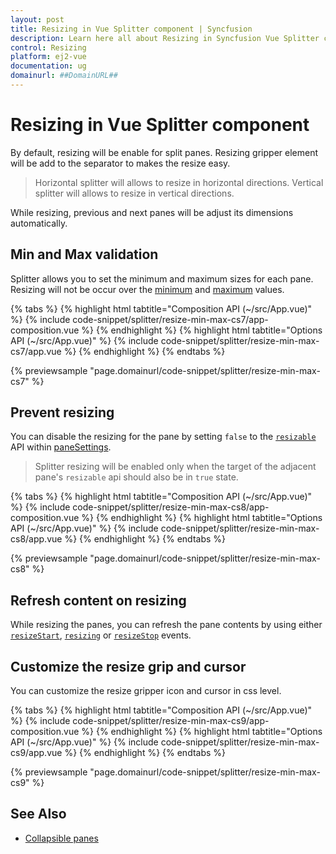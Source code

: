 ```yaml
---
layout: post
title: Resizing in Vue Splitter component | Syncfusion
description: Learn here all about Resizing in Syncfusion Vue Splitter component of Syncfusion Essential JS 2 and more.
control: Resizing 
platform: ej2-vue
documentation: ug
domainurl: ##DomainURL##
---
```


# Resizing in Vue Splitter component

By default, resizing will be enable for split panes. Resizing gripper element will be add to the separator to makes the resize easy.

> Horizontal splitter will allows to resize in horizontal directions.
> Vertical splitter will allows to resize in vertical directions.

While resizing, previous and next panes will be adjust its dimensions automatically.

## Min and Max validation

Splitter allows you to set the minimum and maximum sizes for each pane. Resizing will not be occur over the [minimum](https://ej2.syncfusion.com/vue/documentation/api/splitter/paneProperties/#min) and [maximum](https://ej2.syncfusion.com/vue/documentation/api/splitter/paneProperties/#max) values.

{% tabs %}
{% highlight html tabtitle="Composition API (~/src/App.vue)" %}
{% include code-snippet/splitter/resize-min-max-cs7/app-composition.vue %}
{% endhighlight %}
{% highlight html tabtitle="Options API (~/src/App.vue)" %}
{% include code-snippet/splitter/resize-min-max-cs7/app.vue %}
{% endhighlight %}
{% endtabs %}
        
{% previewsample "page.domainurl/code-snippet/splitter/resize-min-max-cs7" %}

## Prevent resizing

You can disable the resizing for the pane by setting `false` to the [`resizable`](https://ej2.syncfusion.com/vue/documentation/api/splitter/panePropertiesModel/#resizable) API within [paneSettings](https://ej2.syncfusion.com/vue/documentation/api/splitter/#panesettings).

> Splitter resizing will be enabled only when the target of the adjacent pane's `resizable` api should also be in `true` state.

{% tabs %}
{% highlight html tabtitle="Composition API (~/src/App.vue)" %}
{% include code-snippet/splitter/resize-min-max-cs8/app-composition.vue %}
{% endhighlight %}
{% highlight html tabtitle="Options API (~/src/App.vue)" %}
{% include code-snippet/splitter/resize-min-max-cs8/app.vue %}
{% endhighlight %}
{% endtabs %}
        
{% previewsample "page.domainurl/code-snippet/splitter/resize-min-max-cs8" %}

## Refresh content on resizing

While resizing the panes, you can refresh the pane contents by using either [`resizeStart`](https://ej2.syncfusion.com/vue/documentation/api/splitter/#resizestart), [`resizing`](https://ej2.syncfusion.com/vue/documentation/api/splitter/#resizestart) or [`resizeStop`](https://ej2.syncfusion.com/vue/documentation/api/splitter/#resizestart) events.

## Customize the resize grip and cursor

You can customize the resize gripper icon and cursor in css level.

{% tabs %}
{% highlight html tabtitle="Composition API (~/src/App.vue)" %}
{% include code-snippet/splitter/resize-min-max-cs9/app-composition.vue %}
{% endhighlight %}
{% highlight html tabtitle="Options API (~/src/App.vue)" %}
{% include code-snippet/splitter/resize-min-max-cs9/app.vue %}
{% endhighlight %}
{% endtabs %}
        
{% previewsample "page.domainurl/code-snippet/splitter/resize-min-max-cs9" %}

## See Also

* [Collapsible panes](./expand-collapse/)